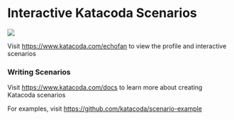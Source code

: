 # Interactive Katacoda Scenarios

[![](http://shields.katacoda.com/katacoda/echofan/count.svg)](https://www.katacoda.com/echofan "Get your profile on Katacoda.com")

Visit https://www.katacoda.com/echofan to view the profile and interactive scenarios

### Writing Scenarios
Visit https://www.katacoda.com/docs to learn more about creating Katacoda scenarios

For examples, visit https://github.com/katacoda/scenario-example
